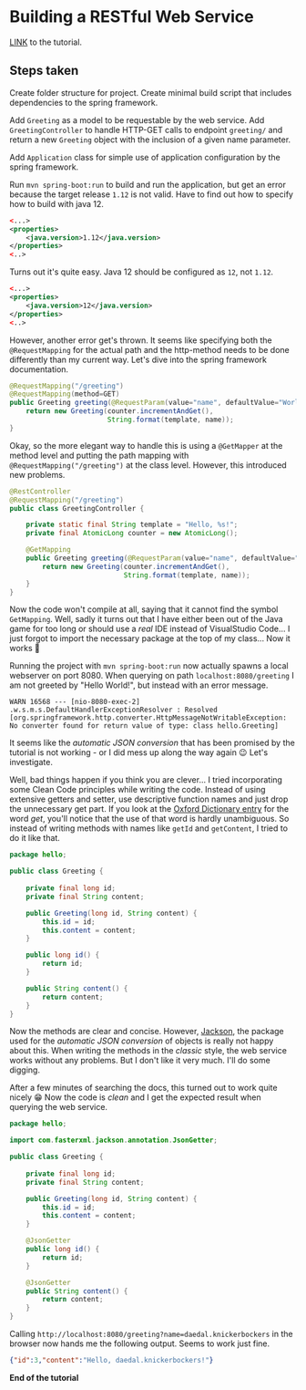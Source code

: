 # Building a RESTful Web Service

[LINK](https://spring.io/guides/gs/rest-service/) to the tutorial.

## Steps taken

Create folder structure for project. Create minimal build script that includes dependencies to the spring framework.

Add `Greeting` as a model to be requestable by the web service. Add `GreetingController` to handle HTTP-GET calls to endpoint `greeting/` and return a new `Greeting` object with the inclusion of a given name parameter.

Add `Application` class for simple use of application configuration by the spring framework.

Run `mvn spring-boot:run` to build and run the application, but get an error because the target release `1.12` is not valid. Have to find out how to specify how to build with java 12.

```xml
<...>
<properties>
    <java.version>1.12</java.version>
</properties>
<..>
```

Turns out it's quite easy. Java 12 should be configured as `12`, not `1.12`. 

```xml
<...>
<properties>
    <java.version>12</java.version>
</properties>
<..>
```

However, another error get's thrown. It seems like specifying both the `@RequestMapping` for the actual path and the http-method needs to be done differently than my current way. Let's dive into the spring framework documentation.

```java
@RequestMapping("/greeting")
@RequestMapping(method=GET)
public Greeting greeting(@RequestParam(value="name", defaultValue="World") String name) {
    return new Greeting(counter.incrementAndGet(),
                        String.format(template, name));
}
```

Okay, so the more elegant way to handle this is using a `@GetMapper` at the method level and putting the path mapping with `@RequestMapping("/greeting")` at the class level. However, this introduced new problems.

```java
@RestController
@RequestMapping("/greeting")
public class GreetingController {

    private static final String template = "Hello, %s!";
    private final AtomicLong counter = new AtomicLong();

    @GetMapping
    public Greeting greeting(@RequestParam(value="name", defaultValue="World") String name) {
        return new Greeting(counter.incrementAndGet(),
                            String.format(template, name));
    }
}
```
Now the code won't compile at all, saying that it cannot find the symbol `GetMapping`. Well, sadly it turns out that I have either been out of the Java game for too long or should use a *real* IDE instead of VisualStudio Code... I just forgot to import the necessary package at the top of my class... Now it works 🙂

Running the project with `mvn spring-boot:run` now actually spawns a local webserver on port 8080. When querying on path `localhost:8080/greeting` I am not greeted by "Hello World!", but instead with an error message.

```
WARN 16568 --- [nio-8080-exec-2] .w.s.m.s.DefaultHandlerExceptionResolver : Resolved [org.springframework.http.converter.HttpMessageNotWritableException: No converter found for return value of type: class hello.Greeting]
```

It seems like the *automatic JSON conversion* that has been promised by the tutorial is not working - or I did mess up along the way again 😉 Let's investigate.

Well, bad things happen if you think you are clever... I tried incorporating some Clean Code principles while writing the code. Instead of using extensive getters and setter, use descriptive function names and just drop the unnecessary get part. If you look at the [Oxford Dictionary entry](https://en.oxforddictionaries.com/definition/get) for the word *get*, you'll notice that the use of that word is hardly unambiguous. So instead of writing methods with names like `getId` and `getContent`, I tried to do it like that.

```java
package hello;

public class Greeting {
    
    private final long id;
    private final String content;

    public Greeting(long id, String content) {
        this.id = id;
        this.content = content;
    }

    public long id() {
        return id;
    }

    public String content() {
        return content;
    }
}
```

Now the methods are clear and concise. However, [Jackson](https://github.com/FasterXML/jackson), the package used for the *automatic JSON conversion* of objects is really not happy about this. When writing the methods in the *classic* style, the web service works without any problems. But I don't like it very much. I'll do some digging.

After a few minutes of searching the docs, this turned out to work quite nicely 😁 Now the code is *clean* and I get the expected result when querying the web service.

```java
package hello;

import com.fasterxml.jackson.annotation.JsonGetter;

public class Greeting {
    
    private final long id;
    private final String content;

    public Greeting(long id, String content) {
        this.id = id;
        this.content = content;
    }

    @JsonGetter
    public long id() {
        return id;
    }

    @JsonGetter
    public String content() {
        return content;
    }
}
```

Calling `http://localhost:8080/greeting?name=daedal.knickerbockers` in the browser now hands me the following output. Seems to work just fine.

```json
{"id":3,"content":"Hello, daedal.knickerbockers!"}
```

**End of the tutorial**